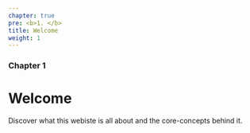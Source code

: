 ```yaml
---
chapter: true
pre: <b>1. </b>
title: Welcome
weight: 1
---
```


### Chapter 1

# Welcome

Discover what this webiste is all about and the core-concepts behind it.
